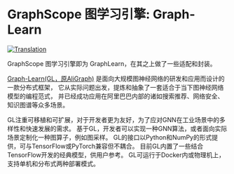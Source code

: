 # GraphScope 图学习引擎: Graph-Learn

[![Translation](https://img.shields.io/badge/Translation-English-success)](https://github.com/alibaba/GraphScope/tree/main/learning_engine)

GraphScope 图学习引擎即为 GraphLearn，在其之上做了一些适配和封装。

[Graph-Learn(GL，原AliGraph)](https://github.com/alibaba/graph-learn) 是面向大规模图神经网络的研发和应用而设计的一款分布式框架， 它从实际问题出发，提炼和抽象了一套适合于当下图神经网络模型的编程范式， 并已经成功应用在阿里巴巴内部的诸如搜索推荐、网络安全、知识图谱等众多场景。

GL注重可移植和可扩展，对于开发者更为友好，为了应对GNN在工业场景中的多样性和快速发展的需求。 基于GL，开发者可以实现一种GNN算法，或者面向实际场景定制化一种图算子，例如图采样。 GL的接口以Python和NumPy的形式提供，可与TensorFlow或PyTorch兼容但不耦合。 目前GL内置了一些结合TensorFlow开发的经典模型，供用户参考。 GL可运行于Docker内或物理机上，支持单机和分布式两种部署模式。